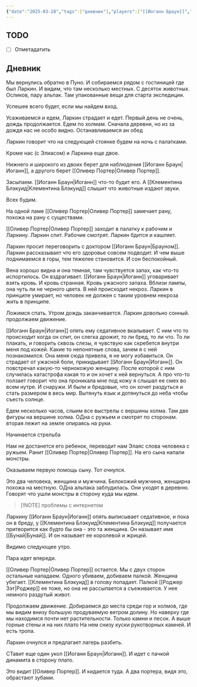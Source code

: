 ```yaml
---
{"date":"2025-03-28","tags":["дневник"],"players":["[[Иоганн Браун]]","[[Роджер Зэт]]","[[Клементина Блэкуид\|Клементина Блэкуид]]","[[Оливер Портер\|Оливер Портер]]"],"campaign":"[[Маски Ньярлахотепа]]","world-date":"26 марта 1921","world-time-start":"утро","dg-publish":true,"previous-session":"[[10 марта 2025]]","next-session":"[[31 марта 2025]]","permalink":"/28-marta-2025/","dgPassFrontmatter":true}
---
```



## TODO
- [ ] Отметадатить

## Дневник
Мы вернулись обратно в Пуно. И собираемся рядом с гостиницей где был Ларкин. И видим, что там несколько местных. С десяток животных. Осликов, пару альпак. Там упакованные вещи для старта экспедиции.

Успешее всего будет, если мы найдем вход. 

Усаживаемся и едем, Ларкин страдает и едет. Первый день не очень, дождь продолжается. Едем по холмам. Сначала деревни, но из за дождя нас не особо видно. Останавливаемся ан обед 

Ларкин говорит что на следующей стоянке будем на ночь с палатками.

Кроме нас (с Элиасом) и Ларкина еще двое. 

Нижнего и широкого из двоих берет для наблюдения [[Иоганн Браун\|Иоганн]], а другого берет [[Оливер Портер\|Оливер Портер]].

Засыпаем. [[Иоганн Браун\|Иоганн]] что-то будит его. А [[Клементина Блэкуид\|Клементина Блэкуид]] слышит что животные издают звуки. 

Всех будим.

На одной ламе [[Оливер Портер\|Оливер Портер]] замечает рану, похожа на рану с существами. 

[[Оливер Портер\|Оливер Портер]] заходит в палатку к рабочим и Ларкину. Ларкин спит. Рабочие смотрят.  Ларкин бдится и кашляет. 

Ларкин просит переговорить с доктором [[Иоганн Браун\|Брауном]]. Ларкин рассказывает что его здоровье совсем подводит. И чем выше поднимаемся в горы, тем тяжелее становится. И сон беспокойный.

Вена хорошо видна и она темная, там чувствуется запах, как что-то испортилось. Он вздрагивает. [[Иоганн Браун\|Иоганн]] уговаривает взять кровь. И кровь странная. Кровь ужасного запаха. Вблизи лампы, она чуть ли не черного цвета. В ней происходит некроз. Ларкин в принципе умирает, но человек не должен с таким уровнем некроза жить в принципе. 

Ложимся спать. Утром дождь заканчивается. Ларкин довольно сонный. продолжаем движение. 

[[Иоганн Браун\|Иоганн]] опять ему седативное вкалывает. С ним что то происходит когда он спит, он слегка дрожит, то ли бред, то ли что. То ли плакать, и говорить сквозь слезы, я чувствую как скребется внутри меня под кожей. Какие то непонятные слова, зачем я с ней познакомился. Она меня сюда привела, я не могу избавиться. Он страдает от ужасной боли, прикидывает [[Иоганн Браун\|Иоганн]]. Он повстречал какую-то чернокожую женщину. После которой с ним случилась катастрофа какая то и он хочет к ней вернуться. А про что-то ползает говорит что она проникала мне под кожу я слышал ее смех во всем нутре. И снаружи. И были и бредовые, что он хочет раздуться и стать размером в весь мир. Вытянуть язык и дотянуться до неба чтобы съесть солнце. 

Едем несколько часов, слыим все выстрелы с вершины холма. Там две фигуры на вершине холма. ОДна с ружьем и смотрят по сторонам. вторая лежит на земле опираясь на руки. 

Начинается стрельба

Нам не достанется его ребенок, переводит нам Элаяс слова человека с ружьем. Ранит [[Оливер Портер\|Оливер Портер]]. На его сына напали монстры. 

Оказываем первую помощь сыну. Тот очнулся. 

Это два человека, женщина и мужчина. Белокожий мужчина, женщирна похожа на местную. ОДна альпака заблудилась. Они уходят в деревню. Говорят что ушли монстры в сторону куда мы идем. 

> [!NOTE] проблемы с интернетом

Ларкину [[Иоганн Браун\|Иоганн]] опять выписывает седативное, и пока он в бреду, у [[Клементина Блэкуид\|Клементина Блэкуид]] получается притворится как будто бы она - это та женщина. Он называет имя [[Бунай\|Бунай]]. И он называет ее королевой и жрицей. 

Видимо следующее утро.

Пара идет впереди. 

[[Оливер Портер\|Оливер Портер]] остается. Мы с двух сторон остальные нападаем. Одного убиваем, добиваем палкой. Женщина убегает. [[Клементина Блэкуид]] в голову попадает. Палкой [[Роджер Зэт\|Роджер]] ее тоже, но она не рассыпается а съеживается. У нее немного раздутый живот. 

Продолжаем движение. Добираемся до места среди гор и холмов, где мы видим внизу большую продуваемую ветром долину. Но наверху где мы находимся почти нет растительности. Только камни и песок. А выше горные стены и на них плато На нем снизу куски рукотворных камней.  И есть тропа. 

Ларкин очнулся и предлагает лагерь разбить. 

СТавит еще один укол [[Иоганн Браун\|Иоганн]]. И идет с пачкой динамита в сторону плато. 

Это видит [[Оливер Портер]]. И кидается туда. А два портера, видя это, обрастают зубами.